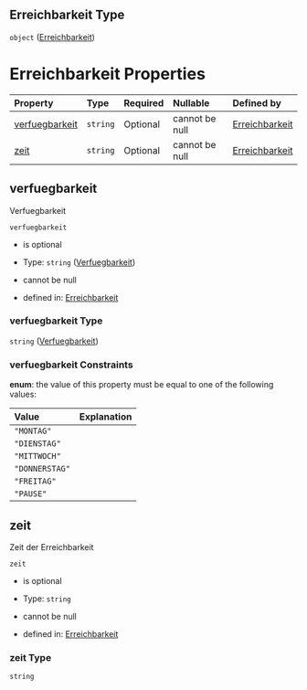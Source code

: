 ## Erreichbarkeit Type

`object` ([Erreichbarkeit](erreichbarkeit.md))

# Erreichbarkeit Properties

| Property                          | Type     | Required | Nullable       | Defined by                                                                                                                                                                        |
| :-------------------------------- | :------- | :------- | :------------- | :-------------------------------------------------------------------------------------------------------------------------------------------------------------------------------- |
| [verfuegbarkeit](#verfuegbarkeit) | `string` | Optional | cannot be null | [Erreichbarkeit](verfuegbarkeit.md "https://raw.githubusercontent.com/conuti-gmbh/bo4e-schema/master/schemas/v1/enum/Verfuegbarkeit.schema.json#/properties/verfuegbarkeit")      |
| [zeit](#zeit)                     | `string` | Optional | cannot be null | [Erreichbarkeit](erreichbarkeit-properties-zeit.md "https://raw.githubusercontent.com/conuti-gmbh/bo4e-schema/master/schemas/v1/com/Erreichbarkeit.schema.json#/properties/zeit") |

## verfuegbarkeit

Verfuegbarkeit

`verfuegbarkeit`

*   is optional

*   Type: `string` ([Verfuegbarkeit](verfuegbarkeit.md))

*   cannot be null

*   defined in: [Erreichbarkeit](verfuegbarkeit.md "https://raw.githubusercontent.com/conuti-gmbh/bo4e-schema/master/schemas/v1/enum/Verfuegbarkeit.schema.json#/properties/verfuegbarkeit")

### verfuegbarkeit Type

`string` ([Verfuegbarkeit](verfuegbarkeit.md))

### verfuegbarkeit Constraints

**enum**: the value of this property must be equal to one of the following values:

| Value          | Explanation |
| :------------- | :---------- |
| `"MONTAG"`     |             |
| `"DIENSTAG"`   |             |
| `"MITTWOCH"`   |             |
| `"DONNERSTAG"` |             |
| `"FREITAG"`    |             |
| `"PAUSE"`      |             |

## zeit

Zeit der Erreichbarkeit

`zeit`

*   is optional

*   Type: `string`

*   cannot be null

*   defined in: [Erreichbarkeit](erreichbarkeit-properties-zeit.md "https://raw.githubusercontent.com/conuti-gmbh/bo4e-schema/master/schemas/v1/com/Erreichbarkeit.schema.json#/properties/zeit")

### zeit Type

`string`
